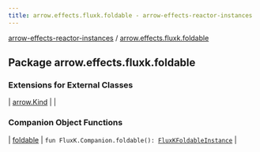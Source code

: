 ```yaml
---
title: arrow.effects.fluxk.foldable - arrow-effects-reactor-instances
---
```


[arrow-effects-reactor-instances](../index.html) / [arrow.effects.fluxk.foldable](./index.html)

## Package arrow.effects.fluxk.foldable

### Extensions for External Classes

| [arrow.Kind](arrow.-kind/index.html) |  |

### Companion Object Functions

| [foldable](foldable.html) | `fun FluxK.Companion.foldable(): `[`FluxKFoldableInstance`](../arrow.effects/-flux-k-foldable-instance/index.html) |

